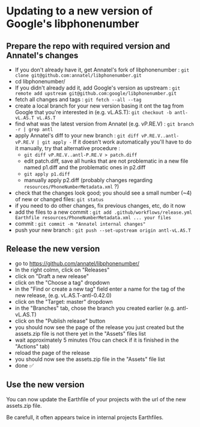 # Updating to a new version of Google's libphonenumber

## Prepare the repo with required version and Annatel's changes

- If you don't already have it, get Annatel's fork of libphonenumber : `git clone git@github.com:annatel/libphonenumber.git`
- cd libphonenumber/
- If you didn't already add it, add Google's version as upstream : `git remote add upstream git@github.com:google/libphonenumber.git`
- fetch all changes and tags : `git fetch --all --tag`
- create a local branch for your new version basing it ont the tag from Google that you're interested in  (e.g. vL.AS.T): `git checkout -b antl-vL.AS.T vL.AS.T`
- find what was the latest version from Annatel (e.g. vP.RE.V) : `git branch -r | grep antl`
- apply Annatel's diff to your new branch : `git diff vP.RE.V..antl-vP.RE.V | git apply -`
  If it doesn't work automatically you'll have to do it manually, try that alternative procedure :
  - `git diff vP.RE.V..antl-P.RE.V > patch.diff`
  - edit patch.diff, save all hunks that are not problematic in a new file named p1.diff and the problematic ones in p2.diff
  - `git apply p1.diff`
  - manually apply p2.diff (probably changes regarding `resources/PhoneNumberMetadata.xml` ?)
- check that the changes look good; you should see a small number (~4) of new or changed files: `git status`
- if you need to do other changes, fix previous changes, etc, do it now
- add the files to a new commit : `git add .github/workflows/release.yml Earthfile resources/PhoneNumberMetadata.xml ... your files`
- commit : `git commit -m "Annatel internal changes"`
- push your new branch : `git push --set-upstream origin antl-vL.AS.T`

## Release the new version

- go to https://github.com/annatel/libphonenumber/
- In the right colmn, click on "Releases"
- click on "Draft a new release"
- click on the "Choose a tag" dropdown
- in the "Find or create a new tag" field enter a name for the tag of the new release, (e.g. vL.AS.T-antl-0.42.0)
- click on the "Target: master" dropdown
- in the "Branches" tab, chose the branch you created earlier (e.g. antl-vL.AS.T)
- click on the "Publish release" button
- you should now see the page of the release you just created but the assets.zip file is not there yet in the "Assets" files list
- wait approximately 5 minutes (You can check if it is finished in the "Actions" tab)
- reload the page of the release
- you should now see the assets.zip file in the "Assets" file list
- done ✅

## Use the new version

You can now update the Earthfile of your projects with the url of the new assets.zip file.

Be carefull, it often appears twice in internal projects Earthfiles.

